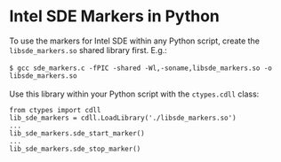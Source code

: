 # Intel SDE Markers in Python
To use the markers for Intel SDE within any Python script, create the `libsde_markers.so` shared library first. E.g.:\
\
`$ gcc sde_markers.c -fPIC -shared -Wl,-soname,libsde_markers.so -o libsde_markers.so`\
\
Use this library within your Python script with the `ctypes.cdll` class:

    from ctypes import cdll
    lib_sde_markers = cdll.LoadLibrary('./libsde_markers.so')
    ...
    lib_sde_markers.sde_start_marker()
    ...
    lib_sde_markers.sde_stop_marker()
